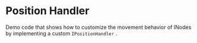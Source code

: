 # Position Handler
 Demo code that shows how to customize the movement behavior of INodes by implementing a custom `IPositionHandler` . 